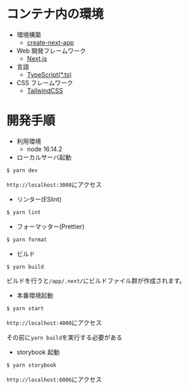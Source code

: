 # コンテナ内の環境

- 環境構築
  - [create-next-app](https://github.com/vercel/next.js/tree/canary/packages/create-next-app)
- Web 開発フレームワーク
  - [Next.js](https://nextjs.org/)
- 言語
  - [TypeScript(\*.ts)](https://www.typescriptlang.org/)
- CSS フレームワーク
  - [TailwindCSS](https://tailwindcss.com/)

# 開発手順

- 利用環境
  - node 16.14.2
- ローカルサーバ起動

```sh
$ yarn dev
```

`http://localhost:3000`にアクセス

- リンター(ESlint)

```sh
$ yarn lint
```

- フォーマッター(Prettier)

```sh
$ yarn format
```

- ビルド

```sh
$ yarn build
```

ビルドを行うと`/app/.next/`にビルドファイル群が作成されます。

- 本番環境起動

```sh
$ yarn start
```

`http://localhost:4000`にアクセス

その前に`yarn build`を実行する必要がある

- storybook 起動

```sh
$ yarn storybook
```

`http://localhost:6006`にアクセス
